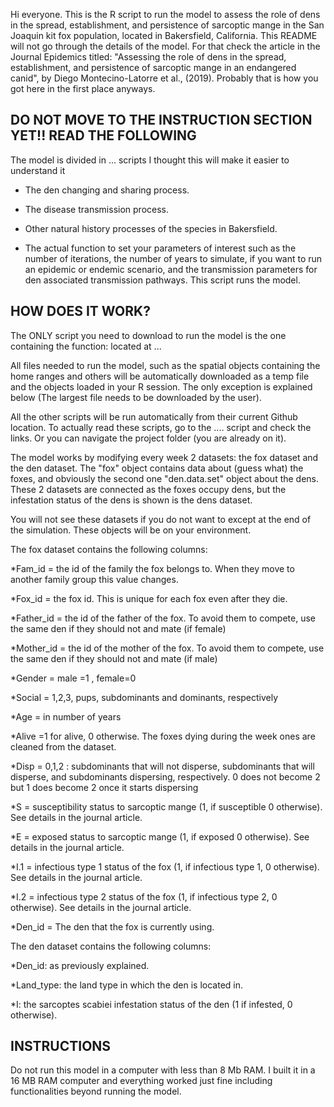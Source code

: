 Hi everyone. This is the R script to run the model to assess the role of dens in the spread, 
establishment, and persistence of sarcoptic mange in the San Joaquin kit fox population, located in Bakersfield, California.
This README will not go through the details of the model. For that check the article in the Journal Epidemics titled:
"Assessing the role of dens in the spread, establishment, and persistence of sarcoptic mange in an endangered canid", by
Diego Montecino-Latorre et al., (2019). Probably that is how you got here in the first place anyways.

## DO NOT MOVE TO THE INSTRUCTION SECTION YET!! READ THE FOLLOWING

The model is divided in ... scripts I thought this will make it easier to understand it

* The den changing and sharing process.

* The disease transmission process.

* Other natural history processes of the species in Bakersfield.

* The actual function to set your parameters of interest such as the number of iterations, the number of years to simulate, if you want to 
run an epidemic or endemic scenario, and the transmission parameters for den associated transmission pathways. This script runs the model.


## HOW DOES IT WORK?

The ONLY script you need to download to run the model is the one containing the function: 
located at ...

All files needed to run the model, such as the spatial objects containing the home ranges and others will be automatically downloaded as 
a temp file and the objects loaded in your R session. The only exception is explained below (The largest file needs to be downloaded by the user).

All the other scripts will be run automatically from their current Github location. To actually read these scripts, go to the ....
script and check the links. Or you can navigate the project folder (you are already on it).

The model works by modifying every week 2 datasets: the fox dataset and the den dataset. The "fox" object contains data about (guess what) the foxes,
and obviously the second one "den.data.set" object about the dens. These 2 datasets are connected as the foxes occupy dens, but the infestation status of the dens
is shown is the dens dataset.

You will not see these datasets if you do not want to except at the end of the simulation. These objects will be on your environment.

The fox dataset contains the following columns:

*Fam_id = the id of the family the fox belongs to. When they move to another family group this value changes.

*Fox_id = the fox id. This is unique for each fox even after they die.

*Father_id = the id of the father of the fox. To avoid them to compete, use the same den if they should not and mate (if female) 

*Mother_id = the id of the mother of the fox. To avoid them to compete, use the same den if they should not and mate (if male) 

*Gender = male =1 , female=0

*Social = 1,2,3, pups, subdominants and dominants, respectively

*Age = in number of years   

*Alive =1 for alive, 0 otherwise. The foxes dying during the week  ones are cleaned from the dataset.

*Disp = 0,1,2 : subdominants that will not disperse, subdominants that will disperse, and subdominants dispersing, respectively.  0 does not become 2 but 1 does become 2 once it starts dispersing

*S = susceptibility status to sarcoptic mange (1, if susceptible 0 otherwise). See details in the journal article.

*E = exposed status to sarcoptic mange (1, if exposed 0 otherwise). See details in the journal article.

*I.1 = infectious type 1 status of the fox (1, if infectious type 1, 0 otherwise). See details in the journal article.

*I.2 = infectious type 2 status of the fox (1, if infectious type 2, 0 otherwise). See details in the journal article. 

*Den_id = The den that the fox is currently using.

The den dataset contains the following columns:

*Den_id: as previously explained.

*Land_type: the land type in which the den is located in.

*I: the sarcoptes scabiei infestation status of the den (1 if infested, 0 otherwise).

## INSTRUCTIONS ##

Do not run this model in a computer with less than 8 Mb RAM. I built it in a 16 MB RAM computer and everything worked just fine including
functionalities beyond running the model.




